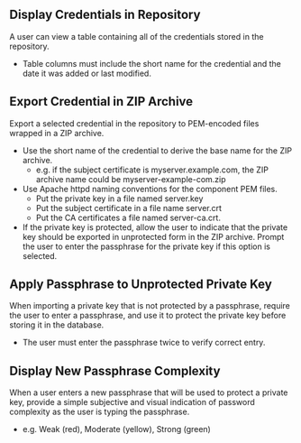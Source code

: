 Display Credentials in Repository
---------------------------------

A user can view a table containing all of the credentials stored in the
repository.

* Table columns must include the short name for the credential and the
  date it was added or last modified.

Export Credential in ZIP Archive
--------------------------------

Export a selected credential in the repository to PEM-encoded files wrapped 
in a ZIP archive.

* Use the short name of the credential to derive the base name for 
the ZIP archive.
    * e.g. if the subject certificate is myserver.example.com, the ZIP archive 
      name could be myserver-example-com.zip
* Use Apache httpd naming conventions for the component PEM files.
    * Put the private key in a file named server.key
    * Put the subject certificate in a file name server.crt
    * Put the CA certificates a file named server-ca.crt.
* If the private key is protected, allow the user to indicate that the 
  private key should be exported in unprotected form in the ZIP archive.
  Prompt the user to enter the passphrase for the private key if this option 
  is selected. 



Apply Passphrase to Unprotected Private Key
-------------------------------------------

When importing a private key that is not protected by a passphrase, require
the user to enter a passphrase, and use it to protect the private key before
storing it in the database.

* The user must enter the passphrase twice to verify correct entry.


Display New Passphrase Complexity
---------------------------------

When a user enters a new passphrase that will be used to protect a private 
key, provide a simple subjective and visual indication of password complexity
as the user is typing the passphrase.

* e.g. Weak (red), Moderate (yellow), Strong (green)




 
  